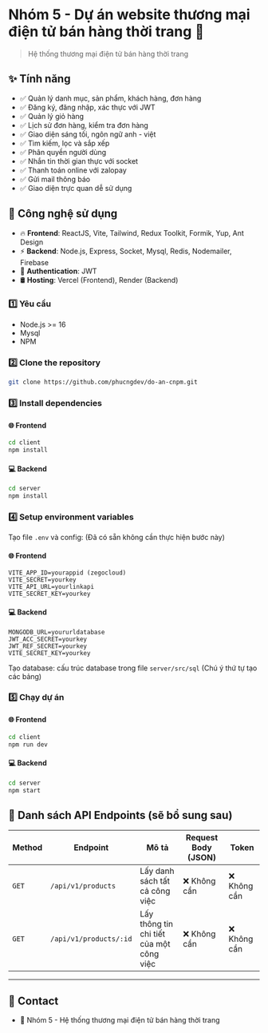 # Nhóm 5 - Dự án website thương mại điện tử bán hàng thời trang 🚀

> Hệ thống thương mại điện tử bán hàng thời trang

## ✨ Tính năng

- ✅ Quản lý danh mục, sản phẩm, khách hàng, đơn hàng
- ✅ Đăng ký, đăng nhập, xác thực với JWT
- ✅ Quản lý giỏ hàng
- ✅ Lịch sử đơn hàng, kiểm tra đơn hàng
- ✅ Giao diện sáng tối, ngôn ngữ anh - việt
- ✅ Tìm kiếm, lọc và sắp xếp
- ✅ Phân quyền người dùng
- ✅ Nhắn tin thời gian thực với socket
- ✅ Thanh toán online với zalopay
- ✅ Gửi mail thông báo
- ✅ Giao diện trực quan dễ sử dụng

## 🔧 Công nghệ sử dụng

- 🔥 **Frontend**: ReactJS, Vite, Tailwind, Redux Toolkit, Formik, Yup, Ant Design
- ⚡ **Backend**: Node.js, Express, Socket, Mysql, Redis, Nodemailer, Firebase
- 🔗 **Authentication**: JWT
- 🛢 **Hosting**: Vercel (Frontend), Render (Backend)

### 1️⃣ **Yêu cầu**

- Node.js >= 16
- Mysql
- NPM

### 2️⃣ **Clone the repository**

```sh
git clone https://github.com/phucngdev/do-an-cnpm.git
```

### 3️⃣ **Install dependencies**

#### 🌐 **Frontend**

```sh
cd client
npm install
```

#### 💻 **Backend**

```sh
cd server
npm install
```

### 4️⃣ **Setup environment variables**

Tạo file `.env` và config: (Đã có sẵn không cần thực hiện bước này)

#### 🌐 **Frontend**

```
VITE_APP_ID=yourappid (zegocloud)
VITE_SECRET=yourkey
VITE_API_URL=yourlinkapi
VITE_SECRET_KEY=yourkey
```

#### 💻 **Backend**

```
MONGODB_URL=yoururldatabase
JWT_ACC_SECRET=yourkey
JWT_REF_SECRET=yourkey
VITE_SECRET_KEY=yourkey
```

Tạo database: cấu trúc database trong file `server/src/sql` (Chú ý thứ tự tạo các bảng)

### 5️⃣ **Chạy dự án**

#### 🌐 **Frontend**

```sh
cd client
npm run dev
```

#### 💻 **Backend**

```sh
cd server
npm start
```

## 📌 Danh sách API Endpoints (sẽ bổ sung sau)

| Method | Endpoint               | Mô tả                                    | Request Body (JSON) | Token        |
| ------ | ---------------------- | ---------------------------------------- | ------------------- | ------------ |
| `GET`  | `/api/v1/products`     | Lấy danh sách tất cả công việc           | ❌ Không cần        | ❌ Không cần |
| `GET`  | `/api/v1/products/:id` | Lấy thông tin chi tiết của một công việc | ❌ Không cần        | ❌ Không cần |

---

## 📩 Contact

- 📌 Nhóm 5 - Hệ thống thương mại điện tử bán hàng thời trang

